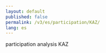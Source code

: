 ```yaml
---
layout: default
published: false
permalink: /v3/es/participation/KAZ/
lang: es
---
```


participation analysis KAZ
